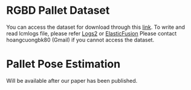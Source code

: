 # RGBD Pallet Dataset

You can access the dataset for download through this [link](https://feedu-my.sharepoint.com/:f:/g/personal/cuonghd12_fe_edu_vn/EuPsGyJOte9KkoFj37-u2d4Bb9MBixOKifuOsHxN0KQ66Q?e=MI3BaW).
To write and read lcmlogs file, please refer [Logs2](https://github.com/hoangcuongbk80/Logger2) or [ElasticFusion](https://github.com/hoangcuongbk80/ElasticFusion)
Please contact hoangcuongbk80 (Gmail) if you cannot access the dataset.

# Pallet Pose Estimation

Will be available after our paper has been published.


